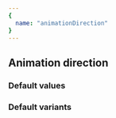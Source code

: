 ```yaml
---
{
  name: "animationDirection"
}
---
```


## Animation direction

### Default values
<!-- defaults.values.start -->
<!-- defaults.values.end -->


### Default variants
<!-- defaults.variants.start -->
<!-- defaults.variants.end -->
